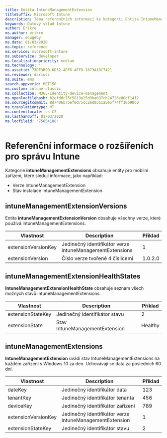 ```yaml
---
title: Entita IntuneManagementExtension
titleSuffix: Microsoft Intune
description: Téma referenčních informací ke kategorii Entita IntuneManagementExtension pro kolekce entit v rozhraní API datového skladu Intune
keywords: Datový sklad Intune
author: Erikre
ms.author: erikre
manager: dougeby
ms.date: 01/03/2020
ms.topic: reference
ms.service: microsoft-intune
ms.subservice: developer
ms.localizationpriority: medium
ms.technology: ''
ms.assetid: 73DF3B90-6D52-4EF6-AFFD-1873A18C7421
ms.reviewer: dariusz
ms.suite: ems
search.appverid: MET150
ms.custom: intune-classic
ms.collection: M365-identity-device-management
ms.openlocfilehash: b2efddc75c5819a25d9ba097cb24726e80df14f2
ms.sourcegitcommit: 8d7406b75ef0d75cc2ed03b1a5e5f74ff10b98c0
ms.translationtype: MT
ms.contentlocale: cs-CZ
ms.lasthandoff: 01/03/2020
ms.locfileid: "75654188"
---
```

# <a name="reference-for-intune-management-extensions"></a>Referenční informace o rozšířeních pro správu Intune

Kategorie **intuneManagementExtensions** obsahuje entity pro mobilní zařízení, které sledují informace, jako například:

- Verze IntuneManagementExtension
- Stav instalace IntuneManagementExtension

## <a name="intunemanagementextensionversions"></a>intuneManagementExtensionVersions

Entita **intuneManagementExtensionVersion** obsahuje všechny verze, které používá intuneManagementExtensions.

| Vlastnost  | Description | Příklad |
|---------|------------|--------|
| extensionVersionKey |Jedinečný identifikátor verze intuneManagementExtensions | 1 |
| extensionVersion |Číslo verze tvořené 4 číslicemi |1.0.2.0 |

## <a name="intunemanagementextensionhealthstates"></a>intuneManagementExtensionHealthStates

**IntuneManagementExtensionHealthState** obsahuje seznam všech možných stavů intuneManagementExtensions.

| Vlastnost  | Description | Příklad |
|---------|------------|--------|
| extensionStateKey |Jedinečný identifikátor stavu | 2 |
| extensionState |Stav IntuneManagementExtension | Healthy |

## <a name="intunemanagementextensions"></a>intuneManagementExtensions

**IntuneManagementExtension** uvádí stav IntuneManagementExtensions na každém zařízení s Windows 10 za den.
Uchovávají se data za posledních 60 dní. 


|      Vlastnost       |                         Description                         | Příklad |
|---------------------|-------------------------------------------------------------|---------|
|       dateKey       |               Jedinečný identifikátor data                |   123   |
|      tenantKey      |              Jedinečný identifikátor tenanta               |   456   |
|      deviceKey      |              Jedinečný identifikátor zařízení               |   789   |
| extensionVersionKey | Jedinečný identifikátor verze intuneManagementExtension |    1    |
|  extensionStateKey  |             Jedinečný identifikátor stavu              |    2    |

